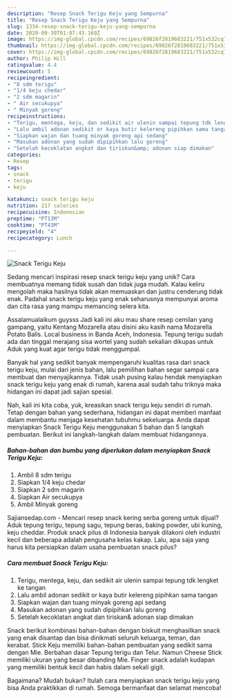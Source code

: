 ```yaml
---
description: "Resep Snack Terigu Keju yang Sempurna"
title: "Resep Snack Terigu Keju yang Sempurna"
slug: 1334-resep-snack-terigu-keju-yang-sempurna
date: 2020-09-30T01:07:43.169Z
image: https://img-global.cpcdn.com/recipes/69826f2819683221/751x532cq70/snack-terigu-keju-foto-resep-utama.jpg
thumbnail: https://img-global.cpcdn.com/recipes/69826f2819683221/751x532cq70/snack-terigu-keju-foto-resep-utama.jpg
cover: https://img-global.cpcdn.com/recipes/69826f2819683221/751x532cq70/snack-terigu-keju-foto-resep-utama.jpg
author: Philip Hill
ratingvalue: 4.4
reviewcount: 5
recipeingredient:
- "8 sdm terigu"
- "1/4 keju chedar"
- "2 sdm magarin"
- " Air secukupya"
- " Minyak goreng"
recipeinstructions:
- "Terigu, mentega, keju, dan sedikit air ulenin sampai tepung tdk lengket ke tangan"
- "Lalu ambil adonan sedikit or kaya butir kelereng pipihkan sama tangan"
- "Siapkan wajan dan tuang minyak goreng api sedang"
- "Masukan adonan yang sudah dipipihkan lalu goreng"
- "Setelah kecoklatan angkat dan tiriskan&amp; adonan siap dimakan"
categories:
- Resep
tags:
- snack
- terigu
- keju

katakunci: snack terigu keju 
nutrition: 217 calories
recipecuisine: Indonesian
preptime: "PT13M"
cooktime: "PT43M"
recipeyield: "4"
recipecategory: Lunch

---
```



![Snack Terigu Keju](https://img-global.cpcdn.com/recipes/69826f2819683221/751x532cq70/snack-terigu-keju-foto-resep-utama.jpg)

Sedang mencari inspirasi resep snack terigu keju yang unik? Cara membuatnya memang tidak susah dan tidak juga mudah. Kalau keliru mengolah maka hasilnya tidak akan memuaskan dan justru cenderung tidak enak. Padahal snack terigu keju yang enak seharusnya mempunyai aroma dan cita rasa yang mampu memancing selera kita.

Assalamualaikum guysss Jadi kali ini aku mau share resep cemilan yang gampang, yaitu Kentang Mozarella atau disini aku kasih nama Mozarella Potato Balls. Local business in Banda Aceh, Indonesia. Tepung terigu sudah ada dan tinggal merajang sisa wortel yang sudah sekalian dikupas untuk Aduk yang kuat agar terigu tidak menggumpal.

Banyak hal yang sedikit banyak mempengaruhi kualitas rasa dari snack terigu keju, mulai dari jenis bahan, lalu pemilihan bahan segar sampai cara membuat dan menyajikannya. Tidak usah pusing kalau hendak menyiapkan snack terigu keju yang enak di rumah, karena asal sudah tahu triknya maka hidangan ini dapat jadi sajian spesial.


Nah, kali ini kita coba, yuk, kreasikan snack terigu keju sendiri di rumah. Tetap dengan bahan yang sederhana, hidangan ini dapat memberi manfaat dalam membantu menjaga kesehatan tubuhmu sekeluarga. Anda dapat menyiapkan Snack Terigu Keju menggunakan 5 bahan dan 5 langkah pembuatan. Berikut ini langkah-langkah dalam membuat hidangannya.

<!--inarticleads1-->

##### Bahan-bahan dan bumbu yang diperlukan dalam menyiapkan Snack Terigu Keju:

1. Ambil 8 sdm terigu
1. Siapkan 1/4 keju chedar
1. Siapkan 2 sdm magarin
1. Siapkan  Air secukupya
1. Ambil  Minyak goreng


Sajiansedap.com - Mencari resep snack kering serba goreng untuk dijual? Aduk tepung terigu, tepung sagu, tepung beras, baking powder, ubi kuning, keju cheddar. Produk snack pilus di Indonesia banyak dilakoni oleh industri kecil dan beberapa adalah pengusaha kelas kakap. Lalu, apa saja yang harus kita persiapkan dalam usaha pembuatan snack pilus? 

<!--inarticleads2-->

##### Cara membuat Snack Terigu Keju:

1. Terigu, mentega, keju, dan sedikit air ulenin sampai tepung tdk lengket ke tangan
1. Lalu ambil adonan sedikit or kaya butir kelereng pipihkan sama tangan
1. Siapkan wajan dan tuang minyak goreng api sedang
1. Masukan adonan yang sudah dipipihkan lalu goreng
1. Setelah kecoklatan angkat dan tiriskan&amp; adonan siap dimakan


Snack berikut kombinasi bahan-bahan dengan biskuit menghasilkan snack yang enak disantap dan bisa dinikmati seluruh keluarga, teman, dan kerabat. Stick Keju memiliki bahan-bahan pembuatan yang sedikit sama dengan Mie. Berbahan dasar Tepung terigu dan Telur. Namun Cheese Stick memiliki ukuran yang besar dibanding Mie. Finger snack adalah kudapan yang memiliki bentuk kecil dan habis dalam sekali gigit. 

Bagaimana? Mudah bukan? Itulah cara menyiapkan snack terigu keju yang bisa Anda praktikkan di rumah. Semoga bermanfaat dan selamat mencoba!
